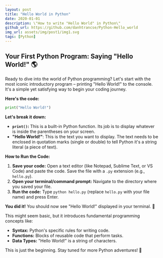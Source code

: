 ```yaml
---
layout: post
title: "Hello World in Python"
date: 2020-01-01
description: \"How to write "Hello World" in Python\"
github_url: https://github.com/danhtrancse/Python-Hello_world
img_url: assets/img/post1/img1.svg
tags: [Python]
---
```



## Your First Python Program: Saying "Hello World!" 🌎

Ready to dive into the world of Python programming? Let's start with the most iconic introductory program – printing "Hello World!" to the console. It's a simple yet satisfying way to begin your coding journey.

**Here's the code:**

```python
print("Hello World!")
```

**Let's break it down:**

* **`print()`:** This is a built-in Python function. Its job is to display whatever is inside the parentheses on your screen.
* **"Hello World!"**: This is the text you want to display. The text needs to be enclosed in quotation marks (single or double) to tell Python it's a string literal (a piece of text).

**How to Run the Code:**

1. **Save your code:** Open a text editor (like Notepad, Sublime Text, or VS Code) and paste the code. Save the file with a `.py` extension (e.g., `hello.py`).
2. **Open your terminal/command prompt:** Navigate to the directory where you saved your file. 
3. **Run the code:** Type `python hello.py` (replace `hello.py` with your file name) and press Enter.

**You did it!** You should now see "Hello World!" displayed in your terminal.  🎉

This might seem basic, but it introduces fundamental programming concepts like:

* **Syntax:** Python's specific rules for writing code.
* **Functions:** Blocks of reusable code that perform tasks.
* **Data Types:**  "Hello World!" is a string of characters.

This is just the beginning.  Stay tuned for more Python adventures! 🚀

